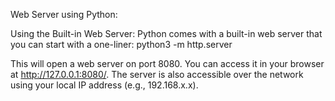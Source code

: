 Web Server using Python:

Using the Built-in Web Server:
Python comes with a built-in web server that you can start with a one-liner:
python3 -m http.server

This will open a web server on port 8080. You can access it in your browser at http://127.0.0.1:8080/.
The server is also accessible over the network using your local IP address (e.g., 192.168.x.x).
